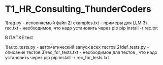 # T1_HR_Consulting_ThunderCoders
1)rag.py - исполняемый файл
2) examples.txt - примеры для LLM
3) rec.txt - необходимое, что надо установить через pip
         pip install -r rec.txt

 В ПАПКЕ test

1)auto_tests.py - автоматический запуск всех тестов
2)def_tests.py - описание тестов
3)rec_for_tests.txt - необходимое для тестов , что надо установить через pip
         pip install -r rec_for_tests.txt
